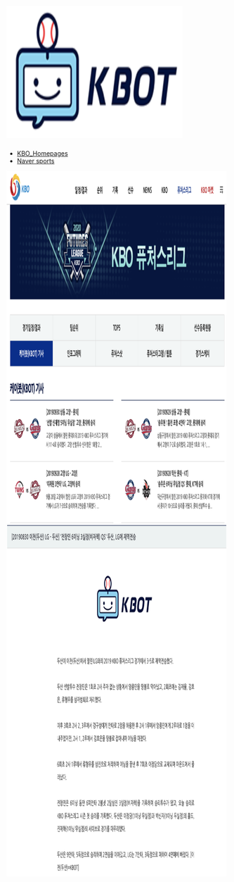 #  <img src="./img/logo.png" width="400" height="300">

- [KBO_Homepages](https://www.koreabaseball.com/Futures/KBot/List.aspx)
- [Naver sports](https://sports.news.naver.com/kbaseball/club/postList.nhn?expertId=515&page=2)

<img src="./img/KBO_Homepage.png" width="500" height="800"> <img src="./img/articles.png" width="500" height="800">
